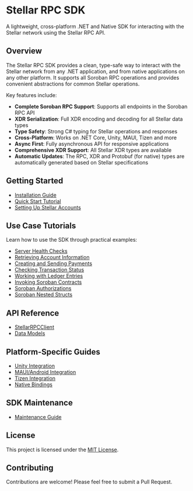# Stellar RPC SDK

A lightweight, cross-platform .NET and Native SDK for interacting with the Stellar network using the Stellar RPC API.

## Overview

The Stellar RPC SDK provides a clean, type-safe way to interact with the Stellar network from any .NET application, and from native applications on any other platform. It supports all Soroban RPC operations and provides convenient abstractions for common Stellar operations.

Key features include:

- **Complete Soroban RPC Support**: Supports all endpoints in the Soroban RPC API
- **XDR Serialization**: Full XDR encoding and decoding for all Stellar data types
- **Type Safety**: Strong C# typing for Stellar operations and responses
- **Cross-Platform**: Works on .NET Core, Unity, MAUI, Tizen and more
- **Async First**: Fully asynchronous API for responsive applications
- **Comprehensive XDR Support**: All Stellar XDR types are available
- **Automatic Updates**: The RPC, XDR and Protobuf (for native) types are automatically generated based on Stellar specifications

## Getting Started

- [Installation Guide](getting-started/installation.md)
- [Quick Start Tutorial](getting-started/quickstart.md)
- [Setting Up Stellar Accounts](getting-started/accounts-setup.md)

## Use Case Tutorials

Learn how to use the SDK through practical examples:

- [Server Health Checks](tutorials/server-health.md)
- [Retrieving Account Information](tutorials/account-info.md)
- [Creating and Sending Payments](tutorials/payment-transaction.md)
- [Checking Transaction Status](tutorials/transaction-status.md)
- [Working with Ledger Entries](tutorials/ledger-entries.md)
- [Invoking Soroban Contracts](tutorials/soroban-invocation.md)
- [Soroban Authorizations](tutorials/soroban-authorizations.md)
- [Soroban Nested Structs](tutorials/soroban-nested-structs.md)

## API Reference

- [StellarRPCClient](api/client.md)
- [Data Models](api/models.md)

## Platform-Specific Guides

- [Unity Integration](platforms/unity.md)
- [MAUI/Android Integration](platforms/maui.md)
- [Tizen Integration](platforms/tizen.md)
- [Native Bindings](platforms/native.md)

## SDK Maintenance

- [Maintenance Guide](maintenance/maintenance.md)

## License

This project is licensed under the [MIT License](LICENSE).

## Contributing

Contributions are welcome! Please feel free to submit a Pull Request.